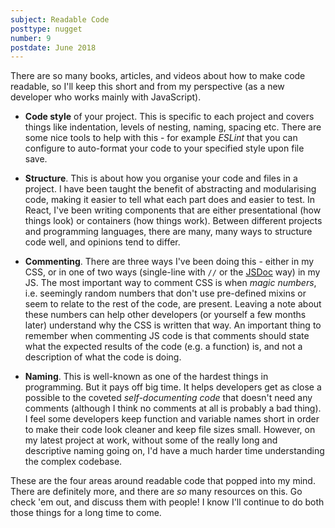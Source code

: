 ```yaml
---
subject: Readable Code
posttype: nugget
number: 9
postdate: June 2018
---
```


There are so many books, articles, and videos about how to make code readable, so I'll keep this short and from my perspective (as a new developer who works mainly with JavaScript).

- **Code style** of your project. This is specific to each project and covers things like indentation, levels of nesting, naming, spacing etc. There are some nice tools to help with this - for example _ESLint_ that you can configure to auto-format your code to your specified style upon file save.

- **Structure**. This is about how you organise your code and files in a project. I have been taught the benefit of abstracting and modularising code, making it easier to tell what each part does and easier to test. In React, I've been writing components that are either presentational (how things look) or containers (how things work). Between different projects and programming languages, there are many, many ways to structure code well, and opinions tend to differ.

- **Commenting**. There are three ways I've been doing this - either in my CSS, or in one of two ways (single-line with `//` or the [JSDoc](http://usejsdoc.org/index.html) way) in my JS. The most important way to comment CSS is when _magic numbers_, i.e. seemingly random numbers that don't use pre-defined mixins or seem to relate to the rest of the code, are present. Leaving a note about these numbers can help other developers (or yourself a few months later) understand why the CSS is written that way. An important thing to remember when commenting JS code is that comments should state what the expected results of the code (e.g. a function) is, and not a description of what the code is doing.

- **Naming**. This is well-known as one of the hardest things in programming. But it pays off big time. It helps developers get as close a possible to the coveted _self-documenting code_ that doesn't need any comments (although I think no comments at all is probably a bad thing). I feel some developers keep function and variable names short in order to make their code look cleaner and keep file sizes small. However, on my latest project at work, without some of the really long and descriptive naming going on, I'd have a much harder time understanding the complex codebase.

These are the four areas around readable code that popped into my mind. There are definitely more, and there are _so_ many resources on this. Go check 'em out, and discuss them with people! I know I'll continue to do both those things for a long time to come.
